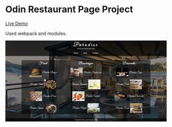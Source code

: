 # Odin Restaurant Page Project

<a href="https://gunesozdogan.github.io/odin-restaurant-page/" name="demo">Live Demo</a>

Used webpack and modules.

<img src="dist/img/ss.png">
